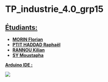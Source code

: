 # TP_industrie_4.0_grp15
<b> <U> 
  ## Étudiants: <br>
  * MORIN Florian <br>
  * PTIT HADDAD Raphaël <br> 
  * RANNOU Kilian <br>
  * SY Moustapha  </U> </b>

<b>  <U> Arduino IDE : </U> </b>

![](pictures/PP-game.png)
